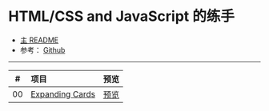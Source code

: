 # HTML/CSS and JavaScript 的练手

- [主 README](../../README.md)
- 参考： <a href="D:\文档\GitHub\HTML——50projects50days\README.md">Github</a>

---

|  #  | 项目              |                        预览                        |
| :-: | :---------------- | :------------------------------------------------: |
| 00  | [Expanding Cards](00_expanding_cards/index.html) | [预览](http://www.organicfish.top:233/00_expanding_cards/index.html) |
